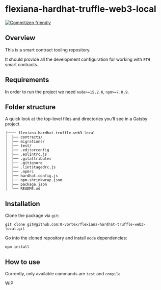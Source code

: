 # flexiana-hardhat-truffle-web3-local 

[![Commitizen friendly](https://img.shields.io/badge/commitizen-friendly-brightgreen.svg)](http://commitizen.github.io/cz-cli/)

## Overview

This is a smart contract tooling repository. 

It should provide all the development configuration for working with `ETH` smart contracts.

## Requirements

In order to run the project we need `node>=15.2.0`, `npm>=7.0.9`.

## Folder structure

A quick look at the top-level files and directories you'll see in a Gatsby project.

```
├──── flexiana-hardhat-truffle-web3-local
│  ├── contracts/
│  ├── migrations/
│  ├── test/
│  ├── .editorconfig
│  ├── .eslintrc.js
│  ├── .gitattributes
│  ├── .gitignore
│  ├── .lintstagedrc.js
│  ├── .npmrc
│  ├── hardhat.config.js
│  ├── npm-shrinkwrap.json
│  ├── package.json
│  └── README.md
```

## Installation

Clone the package via `git`:

```shell
git clone git@github.com:0-vortex/flexiana-hardhat-truffle-web3-local.git
```

Go into the cloned repository and install `node` dependencies:

```shell
npm install
```

## How to use

Currently, only available commands are `test` and `compile`

WIP
